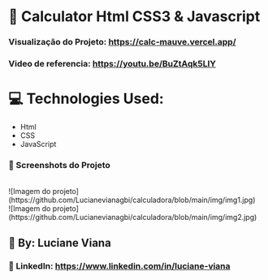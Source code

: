    # :book: Calculator Html CSS3 & Javascript
   
  ### Visualização do Projeto: https://calc-mauve.vercel.app/

  ### Video de referencia: https://youtu.be/BuZtAqk5LIY

   # :computer: Technologies Used:
   
   * Html
   * CSS
   * JavaScript

   ### :camera_flash: Screenshots do Projeto
   <br>  
    ![Imagem do projeto](https://github.com/Lucianevianagbi/calculadora/blob/main/img/img1.jpg)
   <br>
   ![Imagem do projeto](https://github.com/Lucianevianagbi/calculadora/blob/main/img/img2.jpg)
   <br>

   ## :woman: By:  Luciane Viana

   ### :link: LinkedIn: https://www.linkedin.com/in/luciane-viana